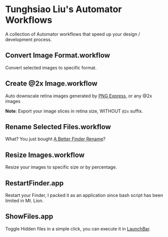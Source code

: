 # Tunghsiao Liu's Automator Workflows
A collection of Automator workflows that speed up your design / development process.

## Convert Image Format.workflow
Convert selected images to specific format.

## Create @2x Image.workflow
Auto downscale retina images generated by [PNG Express](http://www.pngexpress.com/), or any @2x images

**Note**: Export your image slices in retina size, WITHOUT `@2x` suffix.

## Rename Selected Files.workflow
What? You just bought [A Better Finder Rename](http://www.publicspace.net/ABetterFinderRename/)?

## Resize Images.workflow
Resize your images to specific size or by percentage.

## RestartFinder.app
Restart your Finder, I packed it as an application since bash script has been limited in Mt. Lion.

## ShowFiles.app
Toggle Hidden files in a simple click, you can execute it in [LaunchBar](www.obdev.at/launchbar/).